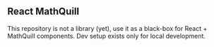 ## React MathQuill

This repository is not a library (yet), use it as a black-box for React + MathQuill components.
Dev setup exists only for local development.


